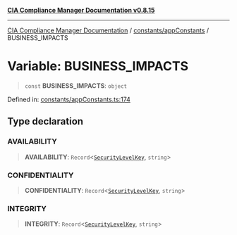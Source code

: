 [**CIA Compliance Manager Documentation v0.8.15**](../../../README.md)

***

[CIA Compliance Manager Documentation](../../../modules.md) / [constants/appConstants](../README.md) / BUSINESS\_IMPACTS

# Variable: BUSINESS\_IMPACTS

> `const` **BUSINESS\_IMPACTS**: `object`

Defined in: [constants/appConstants.ts:174](https://github.com/Hack23/cia-compliance-manager/blob/50a3bb1fa64948444e36c06fee075b5043350db0/src/constants/appConstants.ts#L174)

## Type declaration

### AVAILABILITY

> **AVAILABILITY**: `Record`\<[`SecurityLevelKey`](../type-aliases/SecurityLevelKey.md), `string`\>

### CONFIDENTIALITY

> **CONFIDENTIALITY**: `Record`\<[`SecurityLevelKey`](../type-aliases/SecurityLevelKey.md), `string`\>

### INTEGRITY

> **INTEGRITY**: `Record`\<[`SecurityLevelKey`](../type-aliases/SecurityLevelKey.md), `string`\>

